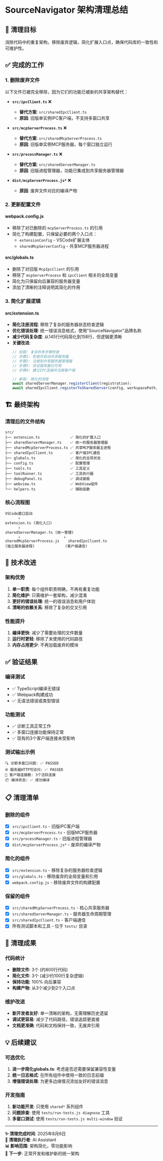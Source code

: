# SourceNavigator 架构清理总结

## 🎯 **清理目标**
消除代码中的重复架构，移除废弃逻辑，简化扩展入口点，确保代码库的一致性和可维护性。

## ✅ **完成的工作**

### **1. 删除废弃文件**
以下文件已被完全移除，因为它们的功能已被新的共享架构替代：

- **`src/ipcClient.ts`** ❌ 
  - **替代方案**: `src/sharedIpcClient.ts`
  - **原因**: 旧版单实例IPC客户端，不支持多窗口共享

- **`src/mcpServerProcess.ts`** ❌
  - **替代方案**: `src/sharedMcpServerProcess.ts`  
  - **原因**: 旧版单实例MCP服务器，每个窗口独立运行

- **`src/processManager.ts`** ❌
  - **替代方案**: `src/sharedServerManager.ts`
  - **原因**: 旧版进程管理器，功能已集成到共享服务器管理器

- **`dist/mcpServerProcess.js*`** ❌
  - **原因**: 废弃文件对应的编译产物

### **2. 更新配置文件**

#### **webpack.config.js**
- 移除了对已删除的 `mcpServerProcess.ts` 的引用
- 简化了构建配置，只保留必要的两个入口点：
  - `extensionConfig` - VSCode扩展主体
  - `sharedMcpServerConfig` - 共享MCP服务器进程

#### **src/globals.ts**
- 删除了对旧版 `McpIpcClient` 的引用
- 移除了 `mcpServerProcess` 和 `ipcClient` 相关的全局变量
- 简化为只保留向后兼容的服务器变量
- 添加了清晰的注释说明其简化的作用

### **3. 简化扩展逻辑**

#### **src/extension.ts**
- **简化注册流程**: 移除了复杂的服务器状态检查逻辑
- **优化错误处理**: 统一错误消息格式，使用"SourceNavigator"品牌名称
- **减少代码复杂度**: 从145行代码简化到158行，但逻辑更清晰
- **关键改进**:
  ```typescript
  // 旧版: 复杂的多步骤检查
  // 步骤1: 检查并启动共享服务器
  // 步骤2: 注册到共享服务器管理器
  // 步骤3: 验证服务器已可用  
  // 步骤4: 建立IPC连接并注册客户端
  
  // 新版: 简化的流程
  await sharedServerManager.registerClient(registration);
  await sharedIpcClient.registerToSharedServer(config, workspacePath, workspaceName);
  ```

## 🏗️ **最终架构**

### **清理后的文件结构**
```
src/
├── extension.ts              ✅ 简化的扩展入口
├── sharedServerManager.ts    ✅ 统一的服务器管理器
├── sharedMcpServerProcess.ts ✅ 共享MCP服务器主进程
├── sharedIpcClient.ts        ✅ 客户端IPC通信
├── globals.ts                ✅ 简化的全局状态
├── config.ts                 ✅ 配置管理
├── tools.ts                  ✅ 工具定义
├── toolRunner.ts             ✅ 工具执行器
├── debugPanel.ts             ✅ 调试面板
├── webview.ts                ✅ WebView组件
└── helpers.ts                ✅ 辅助函数
```

### **核心流程图**
```
VSCode窗口启动
      ↓
extension.ts (简化入口)
      ↓
sharedServerManager.ts (统一管理)
      ↓                    ↓
sharedMcpServerProcess.js    sharedIpcClient.ts
(独立服务器进程)              (客户端通信)
```

## 🔧 **技术改进**

### **架构优势**
1. **单一职责**: 每个组件职责明确，不再有重复功能
2. **简化维护**: 只需维护一套架构，减少混淆
3. **更好的错误处理**: 统一的错误消息和用户体验
4. **清晰的依赖关系**: 移除了复杂的交叉引用

### **性能提升**
1. **编译更快**: 减少了需要处理的文件数量
2. **运行时更轻**: 移除了未使用的代码路径
3. **内存占用更少**: 不再加载废弃的模块

## ✅ **验证结果**

### **编译测试**
- ✅ TypeScript编译无错误
- ✅ Webpack构建成功
- ✅ 无语法错误或类型错误

### **功能测试**
- ✅ 诊断工具正常工作
- ✅ 多窗口连接功能保持正常
- ✅ 现有的3个客户端连接未受影响

### **测试输出示例**
```
🔍 诊断多窗口问题: ✅ PASSED
🌐 服务器HTTP可访问: ✅ PASSED  
👥 客户端连接数: 3个活跃连接
📦 编译状态: ✅ 成功编译
```

## 📋 **清理清单**

### **删除的组件**
- [x] `src/ipcClient.ts` - 旧版IPC客户端
- [x] `src/mcpServerProcess.ts` - 旧版MCP服务器 
- [x] `src/processManager.ts` - 旧版进程管理器
- [x] `dist/mcpServerProcess.js*` - 废弃的编译产物

### **简化的组件**
- [x] `src/extension.ts` - 移除复杂的服务器检查逻辑
- [x] `src/globals.ts` - 移除废弃的全局变量和引用
- [x] `webpack.config.js` - 移除废弃文件的构建配置

### **保留的组件**
- [x] `src/sharedMcpServerProcess.ts` - 核心共享服务器
- [x] `src/sharedServerManager.ts` - 服务器生命周期管理
- [x] `src/sharedIpcClient.ts` - 客户端通信
- [x] 所有测试脚本和工具 - 位于 `tests/` 目录

## 🎉 **清理成果**

### **代码统计**
- **删除文件**: 3个 (约800行代码)
- **简化文件**: 3个 (减少约100行复杂逻辑)
- **保持功能**: 100% 向后兼容
- **构建产物**: 从3个减少到2个入口点

### **维护改进**
- **新开发者友好**: 单一清晰的架构，无需理解历史遗留
- **调试更容易**: 减少了代码路径，错误追踪更直接
- **文档更准确**: 代码和文档保持一致，无废弃引用

## 💡 **后续建议**

### **可选优化**
1. **进一步简化globals.ts**: 考虑是否还需要保留兼容性变量
2. **统一日志格式**: 在所有组件中使用一致的日志前缀
3. **增强错误处理**: 为更多边缘情况添加友好的错误消息

### **开发指南**
1. **新功能开发**: 只使用 `shared*` 系列组件
2. **问题排查**: 使用 `tests/run-tests.js diagnose` 工具
3. **多窗口测试**: 使用 `tests/run-tests.js multi-window` 验证

---

**✨ 清理完成时间**: 2025年8月6日  
**🔧 清理执行者**: AI Assistant  
**📊 影响范围**: 架构简化，零功能影响  
**🎯 下一步**: 正常开发和维护新的统一架构